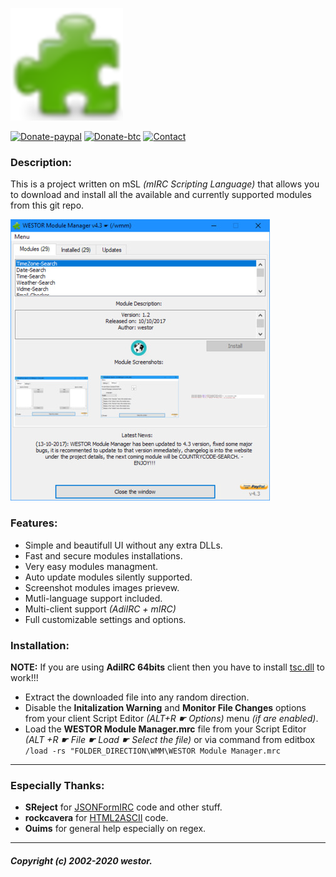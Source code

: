![](https://github.com/westor7/wmm/blob/master/images/wmm_180x180.png)

[![Donate-paypal](https://img.shields.io/badge/Donate-PayPal-yellow.svg)](https://paypal.me/westor)
[![Donate-btc](https://img.shields.io/badge/Donate-BTC-yellow.svg)](https://paypal.me/westor)
[![Contact](https://img.shields.io/badge/Contact-IRC-red.svg)](https://kiwiirc.com/nextclient/real.chatnet.gr:+6697?nick=mSL-??&amp;theme=nightswatch&amp;channel=#mSL)

### Description:

This is a project written on mSL *(mIRC Scripting Language)* that allows you to download and install all the available and currently supported modules from this git repo.

![](https://github.com/westor7/wmm/blob/master/images/wmm_2.jpg)

### Features:

- Simple and beautifull UI without any extra DLLs.
- Fast and secure modules installations.
- Very easy modules managment.
- Auto update modules silently supported.
- Screenshot modules images prievew.
- Mutli-language support included.
- Multi-client support *(AdiIRC + mIRC)*
- Full customizable settings and options.

### Installation:

**NOTE:** If you are using **AdiIRC 64bits** client then you have to install [tsc.dll](https://tablacus.github.io/scriptcontrol_en.html "") to work!!!

- Extract the downloaded file into any random direction.
- Disable the **Initalization Warning** and **Monitor File Changes** options from your client Script Editor *(ALT+R ☛ Options)* menu *(if are enabled)*.
- Load the **WESTOR Module Manager.mrc** file from your Script Editor *(ALT +R ☛ File ☛ Load ☛ Select the file)* or via command from editbox ``/load -rs "FOLDER_DIRECTION\WMM\WESTOR Module Manager.mrc``

------------

### Especially Thanks:

- **SReject** for [JSONFormIRC](https://github.com/SReject/JSON-For-Mirc "") code and other stuff.
- **rockcavera** for [HTML2ASCII](http://hawkee.com/snippet/17963/ "") code.
- **Ouims** for general help especially on regex.

------------

##### Copyright (c) 2002-2020 westor.